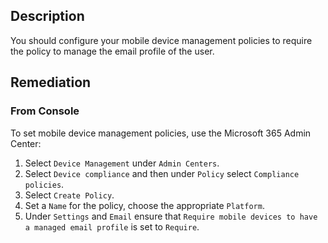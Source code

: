 ## Description

You should configure your mobile device management policies to require the policy to manage the email profile of the user.

## Remediation

### From Console

To set mobile device management policies, use the Microsoft 365 Admin Center:

1. Select `Device Management` under `Admin Centers`.
2. Select `Device compliance` and then under `Policy` select `Compliance policies`.
3. Select `Create Policy`.
4. Set a `Name` for the policy, choose the appropriate `Platform`.
5. Under `Settings` and `Email` ensure that `Require mobile devices to have a managed email profile` is set to `Require`.
